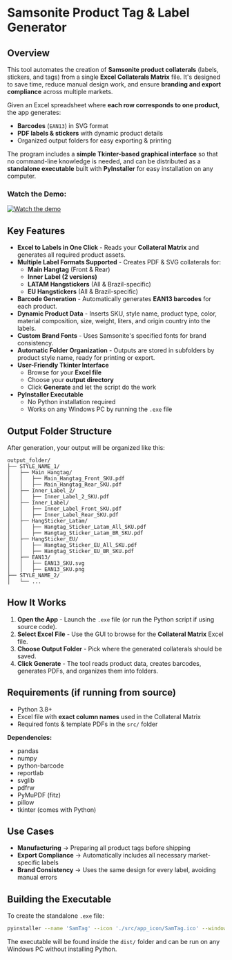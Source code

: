 # Samsonite Product Tag & Label Generator

## Overview

This tool automates the creation of **Samsonite product collaterals** (labels, stickers, and tags) from a single **Excel Collaterals Matrix** file. It's designed to save time, reduce manual design work, and ensure **branding and export compliance** across multiple markets.

Given an Excel spreadsheet where **each row corresponds to one product**, the app generates:

- **Barcodes** (`EAN13`) in SVG format
- **PDF labels & stickers** with dynamic product details
- Organized output folders for easy exporting & printing

The program includes a **simple Tkinter-based graphical interface** so that no command-line knowledge is needed, and can be distributed as a **standalone executable** built with **PyInstaller** for easy installation on any computer.

### Watch the Demo:
[![Watch the demo](https://img.icons8.com/fluency/48/play.png)](https://uccl0-my.sharepoint.com/personal/frmediavilla_uc_cl/_layouts/15/stream.aspx?id=%2Fpersonal%2Ffrmediavilla%5Fuc%5Fcl%2FDocuments%2FSamsonite%2FSamTag%20Demo%2Emov&nav=eyJyZWZlcnJhbEluZm8iOnsicmVmZXJyYWxBcHAiOiJPbmVEcml2ZUZvckJ1c2luZXNzIiwicmVmZXJyYWxBcHBQbGF0Zm9ybSI6IldlYiIsInJlZmVycmFsTW9kZSI6InZpZXciLCJyZWZlcnJhbFZpZXciOiJNeUZpbGVzTGlua0NvcHkifX0&ga=1&referrer=StreamWebApp%2EWeb&referrerScenario=AddressBarCopied%2Eview%2Ec8bf29df%2D4580%2D4eea%2Db3cc%2D054e13c1a035)

## Key Features

- **Excel to Labels in One Click** - Reads your **Collateral Matrix** and generates all required product assets.
- **Multiple Label Formats Supported** - Creates PDF & SVG collaterals for:
  - **Main Hangtag** (Front & Rear)
  - **Inner Label (2 versions)**
  - **LATAM Hangstickers** (All & Brazil-specific)
  - **EU Hangstickers** (All & Brazil-specific)
- **Barcode Generation** - Automatically generates **EAN13 barcodes** for each product.
- **Dynamic Product Data** - Inserts SKU, style name, product type, color, material composition, size, weight, liters, and origin country into the labels.
- **Custom Brand Fonts** - Uses Samsonite's specified fonts for brand consistency.
- **Automatic Folder Organization** - Outputs are stored in subfolders by product style name, ready for printing or export.
- **User-Friendly Tkinter Interface**
  - Browse for your **Excel file**
  - Choose your **output directory**
  - Click **Generate** and let the script do the work
- **PyInstaller Executable**
  - No Python installation required
  - Works on any Windows PC by running the `.exe` file

## Output Folder Structure

After generation, your output will be organized like this:

```
output_folder/
├── STYLE_NAME_1/
│   ├── Main_Hangtag/
│   │   ├── Main_Hangtag_Front_SKU.pdf
│   │   ├── Main_Hangtag_Rear_SKU.pdf
│   ├── Inner_Label_2/
│   │   ├── Inner_Label_2_SKU.pdf
│   ├── Inner_Label/
│   │   ├── Inner_Label_Front_SKU.pdf
│   │   ├── Inner_Label_Rear_SKU.pdf
│   ├── HangSticker_Latam/
│   │   ├── Hangtag_Sticker_Latam_All_SKU.pdf
│   │   ├── Hangtag_Sticker_Latam_BR_SKU.pdf
│   ├── HangSticker_EU/
│   │   ├── Hangtag_Sticker_EU_All_SKU.pdf
│   │   ├── Hangtag_Sticker_EU_BR_SKU.pdf
│   ├── EAN13/
│   │   ├── EAN13_SKU.svg
│   │   ├── EAN13_SKU.png
├── STYLE_NAME_2/
│   └── ...
```

## How It Works

1. **Open the App** - Launch the `.exe` file (or run the Python script if using source code).
2. **Select Excel File** - Use the GUI to browse for the **Collateral Matrix** Excel file.
3. **Choose Output Folder** - Pick where the generated collaterals should be saved.
4. **Click Generate** - The tool reads product data, creates barcodes, generates PDFs, and organizes them into folders.

## Requirements (if running from source)

- Python 3.8+
- Excel file with **exact column names** used in the Collateral Matrix
- Required fonts & template PDFs in the `src/` folder

**Dependencies:**
- pandas
- numpy
- python-barcode
- reportlab
- svglib
- pdfrw
- PyMuPDF (fitz)
- pillow
- tkinter (comes with Python)

## Use Cases

- **Manufacturing** → Preparing all product tags before shipping
- **Export Compliance** → Automatically includes all necessary market-specific labels
- **Brand Consistency** → Uses the same design for every label, avoiding manual errors

## Building the Executable

To create the standalone `.exe` file:

```bash
pyinstaller --name 'SamTag' --icon './src/app_icon/SamTag.ico' --windowed --onedir --add-data='./src/*.pdf;src' --add-data='./src/fonts/*.ttf;src/fonts' --add-data='./src/app_icon/*;src/app_icon' --paths './sams_venv/lib/python3.11/site-packages' --hidden-import=pkg_resources.py2_warn main.py
```

The executable will be found inside the `dist/` folder and can be run on any Windows PC without installing Python.
